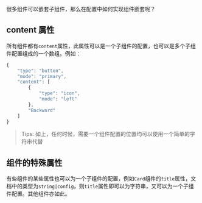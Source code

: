 很多组件可以嵌套子组件，那么在配置中如何实现组件嵌套呢？

## content 属性

所有组件都有`content`属性，此属性可以是一个子组件的配置，也可以是多个子组件配置组成的一个数组。例如：
```javascript
{
    "type": "button",
    "mode": "primary",
    "content": [
        {
            "type": "icon",
            "mode": "left"
        },
        "Backward"
    ]
}
```
> Tips: 如上，任何时候，需要一个组件配置的位置均可以使用一个简单的字符串代替


## 组件的特殊属性

有些组件的某些属性也可以为一个子组件的配置，例如`Card`组件的`title`属性，文档中的类型为`string|config`，则`title`属性即可以为字符串，又可以为一个子组件配置。其他组件亦如此。